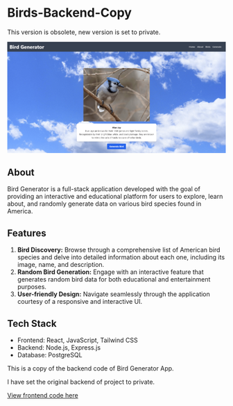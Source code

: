 ﻿# Birds-Backend-Copy

This version is obsolete, new version is set to private.

![Bird Generator App](./src/assets/birds.png)

## About

Bird Generator is a full-stack application developed with the goal of providing an interactive and educational platform for users to explore, learn about, and randomly generate data on various bird species found in America.

## Features

1. **Bird Discovery:** Browse through a comprehensive list of American bird species and delve into detailed information about each one, including its image, name, and description.
2. **Random Bird Generation:** Engage with an interactive feature that generates random bird data for both educational and entertainment purposes.
3. **User-friendly Design:** Navigate seamlessly through the application courtesy of a responsive and interactive UI.

## Tech Stack

- Frontend: React, JavaScript, Tailwind CSS
- Backend: Node.js, Express.js
- Database: PostgreSQL

This is a copy of the backend code of Bird Generator App.

I have set the original backend of project to private.

[View frontend code here](https://github.com/willthedevelop3r/birds-frontend)
